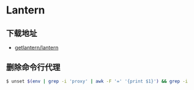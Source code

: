 # Lantern

## 下载地址

* [getlantern/lantern](https://www.github.com/getlantern/lantern)

## 删除命令行代理

```bash
$ unset $(env | grep -i 'proxy' | awk -F '=' '{print $1}') && grep -i 'proxy'
```